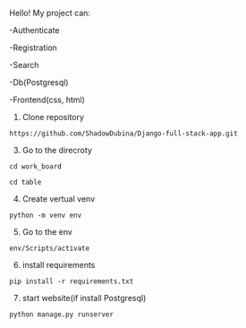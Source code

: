 Hello!
My project can:

-Authenticate

-Registration

-Search

-Db(Postgresql)

-Frontend(css, html)


1. Clone repository

`https://github.com/ShadowDubina/Django-full-stack-app.git`

3. Go to the direcroty

`cd work_board`

`cd table`

4. Create vertual venv

`python -m venv env`

5. Go to the env

`env/Scripts/activate`

6. install requirements

`pip install -r requirements.txt`

7. start website(if install Postgresql)

`python manage.py runserver`
